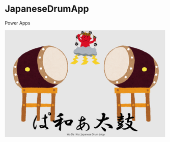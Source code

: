 # JapaneseDrumApp
Power Apps

![Japanese Drum App](https://github.com/ArtbreakTaichi/JapaneseDrumApp/blob/master/JapaneseDrumApp.png)
